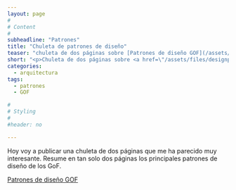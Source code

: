 ```yaml
---
layout: page
#
# Content
#
subheadline: "Patrones"
title: "Chuleta de patrones de diseño"
teaser: "chuleta de dos páginas sobre [Patrones de diseño GOF](/assets/files/designpatternscard1.pdf)"
short: "<p>Chuleta de dos páginas sobre <a href=\"/assets/files/designpatternscard1.pdf\" >Patrones de diseño GOF</a></p>"
categories:
  - arquitectura
tags:
  - patrones
  - GOF

#
# Styling
#
#header: no

---
```

Hoy voy a publicar una chuleta de dos páginas que me ha parecido muy interesante. Resume en tan solo dos páginas los principales patrones de diseño de los GoF.

[Patrones de diseño GOF](/assets/files/designpatternscard1.pdf)
